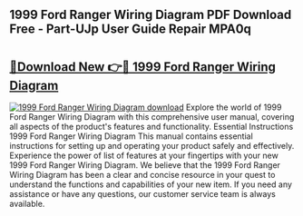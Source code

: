 ## 1999 Ford Ranger Wiring Diagram PDF Download Free - Part-UJp User Guide Repair MPA0q

# <h2><a href="http://dftkm2.blite.top/?on=1999+Ford+Ranger+Wiring+Diagram">🔗Download New 👉🔴 1999 Ford Ranger Wiring Diagram</a></h2>

[![1999 Ford Ranger Wiring Diagram download](https://i.imgur.com/lujVjoI.png)](http://dftkm2.blite.top/?on=1999+Ford+Ranger+Wiring+Diagram)
Explore the world of 1999 Ford Ranger Wiring Diagram with this comprehensive user manual, covering all aspects of the product's features and functionality. Essential Instructions 1999 Ford Ranger Wiring Diagram This manual contains essential instructions for setting up and operating your product safely and effectively. Experience the power of list of features at your fingertips with your new 1999 Ford Ranger Wiring Diagram. We believe that the 1999 Ford Ranger Wiring Diagram has been a clear and concise resource in your quest to understand the functions and capabilities of your new item. If you need any assistance or have any questions, our customer service team is always available.

